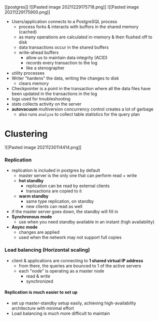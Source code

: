 [[postgres]]
![[Pasted image 20211229175718.png]]
![[Pasted image 20211229175900.png]]
- Users/application connects to a PostgreSQL process
    - process forks & interacts with buffors in the shared memory (cached)
    - as many operations are calculated in-memory & then flushed off to disk
    - data transactions occur in the shared buffers
    - write-ahead buffers
        - allow us to maintain data integrity (ACID)
        - records every transaction to the log
        - like a stenographer
- utility processes
- Writer "hardens" the data, writing the changes to disk
    - clears memory
- Checkpointer is a point in the transaction where all the data files have been updated in the transactions in the log
- logs used for troubleshooting
- stats collects activity on the server
- **autovacuum** multiversion concurrency control creates a lot of garbage
    - also runs `analyze` to collect table statistics for the query plan

# Clustering
![[Pasted image 20211230114414.png]]
### Replication
- replication is included in postgres by default
    - master server is the only one that can perform read + write
    - **hot standby**
        - replication can be read by external clients
        - transactions are copied to it
    - **warm standby**
        - same type replication, on standby
        - new clients can read as well
- if the master server goes down, the standby will fill in
- **Synchronous mode**
    - use when you need standby available in an instant (high availability)
- **Async mode**
    - changes are applied 
    - used when the network may not support full copies

### Load balancing (Horizontal scaling)
- client & applications are connecting to **1 shared virtual IP address**
    - from there, the queries are bounced to 1 of the active servers
    - each "node" is operating as a master node
        - read & write
        - synchronized

#### Replication is much easier to set up
- set up master-standby setup easily, achieving high-availability architecture with minimal effort
- Load balancing is much more difficult to maintain